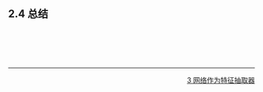 ## 2.4 总结
&emsp;&emsp;<br/>

<br/>
<br/>

---

<div align=right><a href="./3%20%E7%BD%91%E7%BB%9C%E4%BD%9C%E4%B8%BA%E7%89%B9%E5%BE%81%E6%8A%BD%E5%8F%96%E5%99%A8.md">3 网络作为特征抽取器</a></div>
<br/>